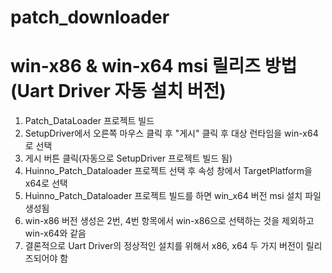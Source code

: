 # patch_downloader

# win-x86 & win-x64 msi 릴리즈 방법(Uart Driver 자동 설치 버전)
1. Patch_DataLoader 프로젝트 빌드
2. SetupDriver에서 오른쪽 마우스 클릭 후 "게시" 클릭 후 대상 런타임을 win-x64로 선택
3. 게시 버튼 클릭(자동으로 SetupDriver 프로젝트 빌드 됨)
4. Huinno_Patch_Dataloader 프로젝트 선택 후 속성 창에서 TargetPlatform을 x64로 선택
5. Huinno_Patch_Dataloader 프로젝트 빌드를 하면 win_x64 버전 msi 설치 파일 생성됨
6. win-x86 버전 생성은 2번, 4번 항목에서 win-x86으로 선택하는 것을 제외하고 win-x64와 같음  
7. 결론적으로 Uart Driver의 정상적인 설치를 위해서 x86, x64 두 가지 버전이 릴리즈되어야 함
